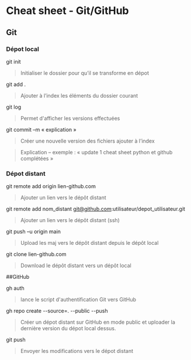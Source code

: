 # Cheat sheet - Git/GitHub

## Git

### Dépot local

git init

>Initialiser le dossier pour qu’il se transforme en dépot

git add .

>Ajouter à l’index les éléments du dossier courant

git log

>Permet d'afficher les versions effectuées

git commit –m « explication »

>Créer une nouvelle version des fichiers ajouter à l’index

>Explication – exemple : « update 1 cheat sheet python et github complétées »

### Dépot distant

git remote add origin lien-github.com

>Ajouter un lien vers le dépôt distant

git remote add nom_distant git@github.com:utilisateur/depot_utilisateur.git

>Ajouter un lien vers le dépôt distant (ssh)

git push –u origin main

>Upload les maj vers le dépôt distant depuis le dépôt local

git clone lien-github.com

>Download le dépôt distant vers un dépôt local

##GitHub

gh auth

>lance le script d'authentification Git vers GitHub

gh repo create --source=. --public --push

>Créer un dépot distant sur GitHub en mode public et uploader la dernière version du dépot local dessus.

git push

>Envoyer les modifications vers le dépot distant

